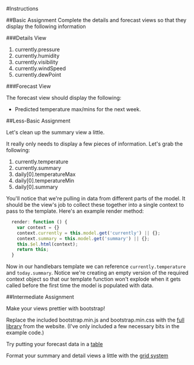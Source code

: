 #Instructions

##Basic Assignment
Complete the details and forecast views so that they display the following information

###Details View

1. currently.pressure
2. currently.humidity
3. currently.visibility
4. currently.windSpeed
5. currently.dewPoint

###Forecast View

The forecast view should display the following:

* Predicted temperature max/mins for the next week.

##Less-Basic Assignment

Let's clean up the summary view a little.

It really only needs to display a few pieces of information. Let's grab the following:

1. currently.temperature
2. currently.summary
3. daily[0].temperatureMax
4. daily[0].temperatureMin
5. daily[0].summary

You'll notice that we're pulling in data from different parts of the model. It should be the view's job to collect these together into a single context to pass to the template. Here's an example render method:

```javascript
  render: function () {
    var context = {}
    context.currently = this.model.get('currently') || {};
    context.summary = this.model.get('summary') || {};
    this.$el.html(context);
    return this;
  }
```
Now in our handlebars template we can reference `currently.temperature` and `today.summary`. Notice we're creating an empty version of the required context object so that our template function won't explode when it gets called before the first time the model is populated with data.

##Intermediate Assignment

Make your views prettier with bootstrap!

Replace the included bootstrap.min.js and bootstrap.min.css with the [full library](https://github.com/twbs/bootstrap/releases/download/v3.0.3/bootstrap-3.0.3-dist.zip) from the website. (I've only included a few necessary bits in the example code.)

Try putting your forecast data in a [table](http://getbootstrap.com/css/#tables)

Format your summary and detail views a little with the [grid system](http://getbootstrap.com/css/#grid)

